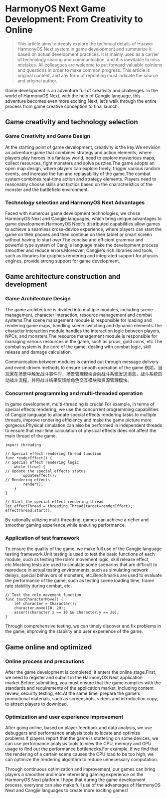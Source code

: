 # HarmonyOS Next Game Development: From Creativity to Online
> This article aims to deeply explore the technical details of Huawei HarmonyOS Next system in game development and summarize it based on actual development practices.
It is mainly used as a carrier of technology sharing and communication, and it is inevitable to miss mistakes. All colleagues are welcome to put forward valuable opinions and questions in order to make common progress.
This article is original content, and any form of reprinting must indicate the source and original author.

Game development is an adventure full of creativity and challenges. In the world of HarmonyOS Next, with the help of Cangjie language, this adventure becomes even more exciting.Next, let’s walk through the entire process from game creative conception to final launch.

## Game creativity and technology selection
### Game Creativity and Game Design
At the starting point of game development, creativity is the key.We envision an adventure game that combines strategy and action elements, where players play heroes in a fantasy world, need to explore mysterious maps, collect resources, fight monsters and solve puzzles.The game adopts an open map design, where players can explore freely, trigger various random events, and increase the fun and replayability of the game.The combat system combines real-time action and strategy elements. Players need to reasonably choose skills and tactics based on the characteristics of the monster and the battlefield environment.

### Technology selection and HarmonyOS Next Advantages
Faced with numerous game development technologies, we chose HarmonyOS Next and Cangjie languages, which bring unique advantages to game development.HarmonyOS Next's distributed capabilities allow games to achieve a seamless cross-device experience, where players can start the game on their phones and then continue on their tablet or smart screen without having to start over.The concise and efficient grammar and powerful type system of Cangjie language make the development process smoother and reduce errors.Moreover, Cangjie's rich libraries and tools, such as libraries for graphics rendering and integrated support for physics engines, provide strong support for game development.

## Game architecture construction and development
### Game Architecture Design
The game architecture is divided into multiple modules, including scene management, character interaction, resource management and combat systems.The scene management module is responsible for loading and rendering game maps, handling scene switching and dynamic elements.The character interaction module handles the interaction logic between players, NPCs, and monsters.The resource management module is responsible for managing various resources in the game, such as props, gold coins, etc.The combat system is the core of the game, dealing with combat logic, skill release and damage calculation.

Communication between modules is carried out through message delivery and event-driven methods to ensure smooth operation of the game.例如，当玩家在场景中触发战斗事件时，场景管理模块会向战斗系统发送消息，战斗系统启动战斗流程，并将战斗结果反馈给角色交互模块和资源管理模块。

### Concurrent programming and multi-threaded operation
In game development, multi-threading is crucial.For example, in terms of special effects rendering, we use the concurrent programming capabilities of Cangjie language to allocate special effects rendering tasks to multiple threads, improve rendering efficiency and make the game picture more gorgeous.Physical simulation can also be performed in independent threads to ensure that real-time calculation of physical effects does not affect the main thread of the game.

```cj
import threading

// Special effect rendering thread function
func renderEffect() {
// Special effect rendering logic
    while (true) {
// Update the special effects status
        updateEffect();
// Rendering effects
        render();
    }
}

// Start the special effect rendering thread
let effectThread = threading.Thread(target=renderEffect);
effectThread.start();
```

By rationally utilizing multi-threading, games can achieve a richer and smoother gaming experience while ensuring performance.

### Application of test framework
To ensure the quality of the game, we make full use of the Cangjie language testing framework.Unit testing is used to test the basic functions of each module, such as testing the role's movement logic, skill release effect, etc.Mocking tests are used to simulate some scenarios that are difficult to reproduce in actual testing environments, such as simulating network delays, special behaviors of monsters, etc.Benchmarks are used to evaluate the performance of the game, such as testing scene loading time, frame rate stability during combat, etc.

```cj
// Test the role movement function
func testCharacterMove() {
    let character = Character();
    character.move(10, 20);
    assert(character.x == 10 && character.y == 20);
}
```

Through comprehensive testing, we can timely discover and fix problems in the game, improving the stability and user experience of the game.

## Game online and optimized
### Online process and precautions
After the game development is completed, it enters the online stage.First, we need to register and submit in the HarmonyOS Next application market.Before submitting, you must ensure that the game complies with the standards and requirements of the application market, including content review, security testing, etc.At the same time, prepare the game's promotional materials, such as screenshots, videos and introduction copy, to attract players to download.

### Optimization and user experience improvement
After going online, based on player feedback and data analysis, we use debuggers and performance analysis tools to locate and optimize problems.If players report that the game is stuttering on some devices, we can use performance analysis tools to view the CPU, memory and GPU usage to find out the performance bottlenecks.For example, if we find that the rendering of a certain scene causes the CPU load to be too high, we can optimize the rendering algorithm to reduce unnecessary computation.

Through continuous optimization and improvement, our games can bring players a smoother and more interesting gaming experience on the HarmonyOS Next platform.I hope that during the game development process, everyone can also make full use of the advantages of HarmonyOS Next and Cangjie languages ​​to create more exciting games!
